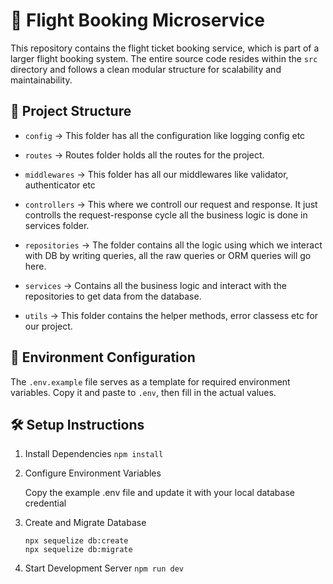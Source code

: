 # 💺 Flight Booking Microservice

This repository contains the flight ticket booking service, which is part of a larger flight booking system. The entire source code resides within the `src` directory and follows a clean modular structure for scalability and maintainability.

## 📁 Project Structure

- `config` -> This folder has all the configuration like logging config etc

- `routes` -> Routes folder holds all the routes for the project.

- `middlewares` -> This folder has all our middlewares like validator, authenticator etc

- `controllers` -> This where we controll our request and response. It just controlls the request-response cycle all the business logic is done in services folder.

- `repositories` -> The folder contains all the logic using which we interact with DB by writing queries, all the raw queries or ORM queries will go here.

- `services` -> Contains all the business logic and interact with the repositories to get data from the database.

- `utils` -> This folder contains the helper methods, error classess etc for our project.

## 🔐 Environment Configuration

The `.env.example` file serves as a template for required environment variables. Copy it and paste to `.env`, then fill in the actual values.

## 🛠️ Setup Instructions

1. Install Dependencies `npm install`

2. Configure Environment Variables

   Copy the example .env file and update it with your local database credential

3. Create and Migrate Database

   ```
   npx sequelize db:create
   npx sequelize db:migrate
   ```

4. Start Development Server
   `npm run dev`
